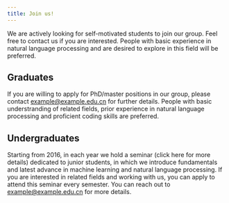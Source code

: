 ```yaml
---
title: Join us!
---
```


We are actively looking for self-motivated students to join our group. Feel free to contact us if you are interested. People with basic experience in natural language processing and are desired to explore in this field will be preferred.

## Graduates
If you are willing to apply for PhD/master positions in our group, please contact example@example.edu.cn for further details. People with basic understranding of related fields, prior experience in natural language processing and proficient coding skills are preferred.

## Undergraduates
Starting from 2016, in each year we hold a seminar (click here for more details) dedicated to junior students, in which we introduce fundamentals and latest advance in machine learning and natural language processing. If you are interested in related fields and working with us, you can apply to attend this seminar every semester. You can reach out to example@example.edu.cn for more details.